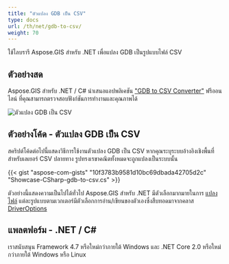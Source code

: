 ```yaml
---
title: "ตัวแปลง GDB เป็น CSV"
type: docs
url: /th/net/gdb-to-csv/
weight: 70
---
```


ใช้ไลบรารี Aspose.GIS สำหรับ .NET เพื่อแปลง GDB เป็นรูปแบบไฟล์ CSV

## **ตัวอย่างสด**

Aspose.GIS สำหรับ .NET / C# นำเสนอแอปพลิเคชัน ["GDB to CSV Converter"](https://products.aspose.app/gis/conversion/gdb-to-csv) ฟรีออนไลน์ ที่คุณสามารถตรวจสอบฟังก์ชันการทำงานและคุณภาพได้

![ตัวแปลง GDB เป็น CSV](conversion.png)

## **ตัวอย่างโค้ด - ตัวแปลง GDB เป็น CSV**

สคริปต์โค้ดต่อไปนี้แสดงวิธีการใช้งานตัวแปลง GDB เป็น CSV หากคุณระบุระบบอ้างอิงเชิงพื้นที่สำหรับเลเยอร์ CSV ปลายทาง รูปทรงเรขาคณิตทั้งหมดจะถูกแปลงเป็นระบบนั้น

{{< gist "aspose-com-gists" "10f3783b9581d10bc69dbada42705d2c" "Showcase-CSharp-gdb-to-csv.cs" >}}

ตัวอย่างนี้แสดงความเป็นไปได้ทั่วไป Aspose.GIS สำหรับ .NET มีตัวเลือกมากมายในการ [แปลงไฟล์](https://docs.aspose.com/gis/net/vector-layers/) แต่ละรูปแบบตามเวกเตอร์มีตัวเลือกการอ่าน/เขียนของตัวเองซึ่งสืบทอดมาจากคลาส [DriverOptions](https://reference.aspose.com/gis/net/aspose.gis/driveroptions)

## **แพลตฟอร์ม - .NET / C#**

เราสนับสนุน Framework 4.7 หรือใหม่กว่าภายใต้ Windows และ .NET Core 2.0 หรือใหม่กว่าภายใต้ Windows หรือ Linux
